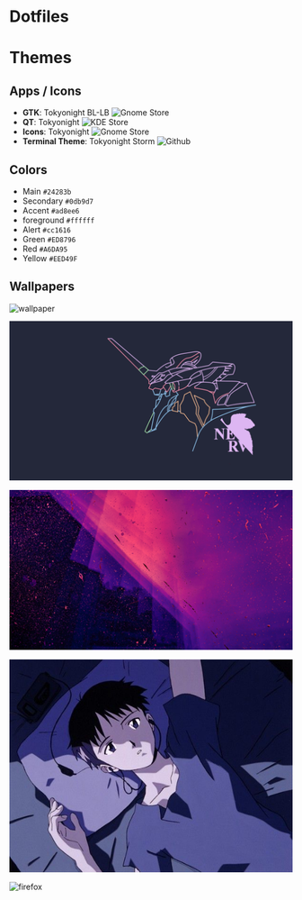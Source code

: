 # Dotfiles

# Themes

## Apps / Icons
- **GTK**: Tokyonight BL-LB ![Gnome Store](https://www.gnome-look.org/p/1681315/)
- **QT**: Tokyonight ![KDE Store](https://store.kde.org/p/2053458)
- **Icons**: Tokyonight ![Gnome Store](https://www.gnome-look.org/p/1681475)
- **Terminal Theme**: Tokyonight Storm ![Github](https://github.com/zatchheems/tokyo-night-alacritty-theme)

## Colors
- Main `#24283b`
- Secondary `#0db9d7`
- Accent `#ad8ee6`
- foreground `#ffffff`
- Alert `#cc1616`
- Green `#ED8796`
- Red `#A6DA95`
- Yellow `#EED49F`

## Wallpapers
![wallpaper](.img/wallpaper/current.png)

![lock](.img/wallpaper/lock.png)

![sddm](.img/wallpaper/sddm.jpg)

![face](.img/wallpaper/face.jpg)

![firefox](.img/wallpaper/firefox.png)

